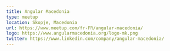 ```yaml
---
title: Angular Macedonia
type: meetup
location: Skopje, Macedonia
url: https://www.meetup.com/fr-FR/angular-macedonia/
logo: https://www.angularmacedonia.org/logo-mk.png
twitter: https://www.linkedin.com/company/angular-macedonia/
---
```

